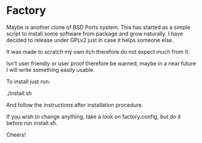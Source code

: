 Factory
=======

Maybe is another clone of BSD Ports system. This has started as a simple script to install some software from package and grow naturally. I have decided to release under GPLv2 just in case it helps someone else.

It was made to scratch my own itch therefore do not expect much from it.

Isn't user friendly or user proof therefore be warned, maybe in a near future I will write something easily usable.

To install just run:

  ./install.sh

And follow the instructions after installation procedure.

If you wish to change anything, take a look on factory.config, but do it before run install.sh.


Cheers!

